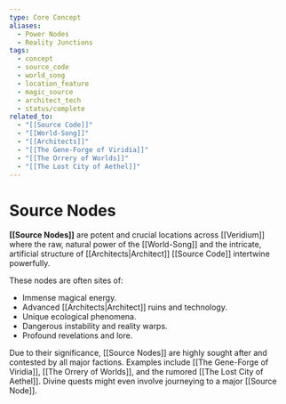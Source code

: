 ```yaml
---
type: Core Concept
aliases:
  - Power Nodes
  - Reality Junctions
tags:
  - concept
  - source_code
  - world_song
  - location_feature
  - magic_source
  - architect_tech
  - status/complete
related_to:
  - "[[Source Code]]"
  - "[[World-Song]]"
  - "[[Architects]]"
  - "[[The Gene-Forge of Viridia]]"
  - "[[The Orrery of Worlds]]"
  - "[[The Lost City of Aethel]]"
---
```

# Source Nodes

**[[Source Nodes]]** are potent and crucial locations across [[Veridium]] where the raw, natural power of the [[World-Song]] and the intricate, artificial structure of [[Architects|Architect]] [[Source Code]] intertwine powerfully.

These nodes are often sites of:
* Immense magical energy.
* Advanced [[Architects|Architect]] ruins and technology.
* Unique ecological phenomena.
* Dangerous instability and reality warps.
* Profound revelations and lore.

Due to their significance, [[Source Nodes]] are highly sought after and contested by all major factions. Examples include [[The Gene-Forge of Viridia]], [[The Orrery of Worlds]], and the rumored [[The Lost City of Aethel]]. Divine quests might even involve journeying to a major [[Source Node]].